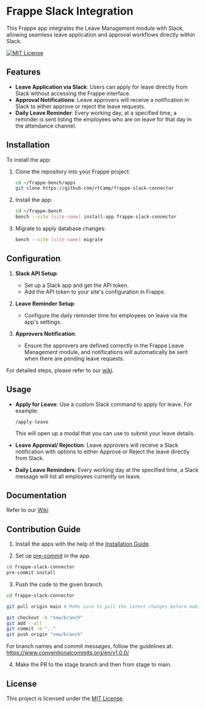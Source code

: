 # Frappe Slack Integration

This Frappe app integrates the Leave Management module with Slack, allowing seamless leave application and approval workflows directly within Slack.

[![MIT License](https://img.shields.io/badge/License-MIT-green.svg)](https://choosealicense.com/licenses/mit/)

## Features

- **Leave Application via Slack**: Users can apply for leave directly from Slack without accessing the Frappe interface.
- **Approval Notifications**: Leave approvers will receive a notification in Slack to either approve or reject the leave requests.
- **Daily Leave Reminder**: Every working day, at a specified time, a reminder is sent listing the employees who are on leave for that day in the attendance channel.

## Installation

To install the app:

1. Clone the repository into your Frappe project:
   ```bash
   cd ~/frappe-bench/apps
   git clone https://github.com/rtCamp/frappe-slack-connector
   ```

2. Install the app:
   ```bash
   cd ~/frappe-bench
   bench --site [site-name] install-app frappe-slack-connector
   ```

3. Migrate to apply database changes:
   ```bash
   bench --site [site-name] migrate
   ```

## Configuration

1. **Slack API Setup**:
   - Set up a Slack app and get the API token.
   - Add the API token to your site's configuration in Frappe.

2. **Leave Reminder Setup**:
   - Configure the daily reminder time for employees on leave via the app's settings.

3. **Approvers Notification**:
   - Ensure the approvers are defined correctly in the Frappe Leave Management module, and notifications will automatically be sent when there are pending leave requests.

For detailed steps, please refer to our [wiki](https://github.com/rtCamp/frappe-slack-connector/wiki).

## Usage

- **Apply for Leave**: Use a custom Slack command to apply for leave. For example:
   ```
   /apply-leave
   ```
   This will open up a modal that you can use to submit your leave details.

- **Leave Approval/ Rejection**: Leave approvers will receive a Slack notification with options to either Approve or Reject the leave directly from Slack.

- **Daily Leave Reminders**: Every working day at the specified time, a Slack message will list all employees currently on leave.


## Documentation

Refer to our [Wiki](https://github.com/rtCamp/frappe-slack-connector/wiki)


## Contribution Guide

1. Install the apps with the help of the [Installation Guide](./docs/local_setup/README.md).

2. Set up [pre-commit](https://pre-commit.com/) in the app.

```bash
cd frappe-slack-connector
pre-commit install
```

3. Push the code to the given branch.

```bash
cd frappe-slack-connector

git pull origin main # Make sure to pull the latest changes before making the PR

git checkout -b "new/branch"
git add --all
git commit -m ".."
git push origin "new/branch"
```

For branch names and commit messages, follow the guidelines at: https://www.conventionalcommits.org/en/v1.0.0/


4. Make the PR to the stage branch and then from stage to main.

## License

This project is licensed under the [MIT License](license.txt).
